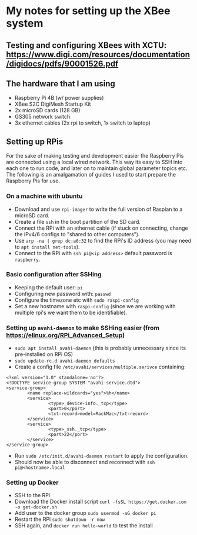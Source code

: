 # My notes for setting up the XBee system

## Testing and configuring XBees with XCTU: https://www.digi.com/resources/documentation/digidocs/pdfs/90001526.pdf

## The hardware that I am using

- Raspberry Pi 4B (w/ power supplies)
- XBee S2C DigiMesh Startup Kit
- 2x microSD cards (128 GB)
- GS305 network switch
- 3x ethernet cables (2x rpi to switch, 1x switch to laptop)

## Setting up RPis

For the sake of making testing and development easier the Raspberry Pis are connected using a local wired network. This way its easy to SSH into each one to run code, and later on to maintain global parameter topics etc. The following is an amalgamation of guides I used to start prepare the Raspberry Pis for use.

### On a machine with ubuntu

- Download and use `rpi-imager` to write the full version of Raspian to a microSD card.
- Create a file `ssh` in the boot partition of the SD card.
- Connect the RPi with an ethernet cable (if stuck on connecting, change the iPv4/6 configs to "shared to other computers").
- Use `arp -na | grep dc:a6:32` to find the RPi's ID address (you may need to `apt install net-tools`).
- Connect to the RPi with `ssh pi@<ip address>` default password is `raspberry`.

### Basic configuration after SSHing

- Keeping the default user: `pi`
- Configuring new password with: `passwd`
- Configure the timezone etc with `sudo raspi-config`
- Set a new hostname with `raspi-config` (since we are working with multiple rpi's we want them to be identifiable).

### Setting up `avahi-daemon` to make SSHing easier (from https://elinux.org/RPi_Advanced_Setup)

- `sudo apt install avahi-daemon` (this is probably unnecessary since its pre-installed on RPi OS)
- `sudo update-rc.d avahi-daemon defaults`
- Create a config file `/etc/avahi/services/multiple.serivce` containing:

```
<?xml version="1.0" standalone='no'?>
<!DOCTYPE service-group SYSTEM "avahi-service.dtd">
<service-group>
        <name replace-wildcards="yes">%h</name>
        <service>
                <type>_device-info._tcp</type>
                <port>0</port>
                <txt-record>model=RackMac</txt-record>
        </service>
        <service>
                <type>_ssh._tcp</type>
                <port>22</port>
        </service>
</service-group>
```

- Run `sudo /etc/init.d/avahi-daemon restart` to apply the configuration.
- Should now be able to disconnect and reconnect with `ssh pi@<hostname>.local`

### Setting up Docker

- SSH to the RPi
- Download the Docker install script `curl -fsSL https://get.docker.com -o get-docker.sh`
- Add user to the docker group `sudo usermod -aG docker pi`
- Restart the RPi `sudo shutdown -r now`
- SSH again, and `docker run hello-world` to test the install
